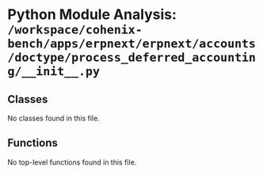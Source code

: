 # Python Module Analysis: `/workspace/cohenix-bench/apps/erpnext/erpnext/accounts/doctype/process_deferred_accounting/__init__.py`

## Classes

No classes found in this file.


## Functions

No top-level functions found in this file.
